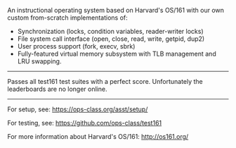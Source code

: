 An instructional operating system based on Harvard's OS/161 with our own custom from-scratch implementations of:
  * Synchronization (locks, condition variables, reader-writer locks)
  * File system call interface (open, close, read, write, getpid, dup2)
  * User process support (fork, execv, sbrk)
  * Fully-featured virtual memory subsystem with TLB management and LRU swapping.

------

Passes all test161 test suites with a perfect score. Unfortunately the leaderboards are no longer online.

------

For setup, see: https://ops-class.org/asst/setup/

For testing, see: https://github.com/ops-class/test161

For more information about Harvard's OS/161: http://os161.org/
